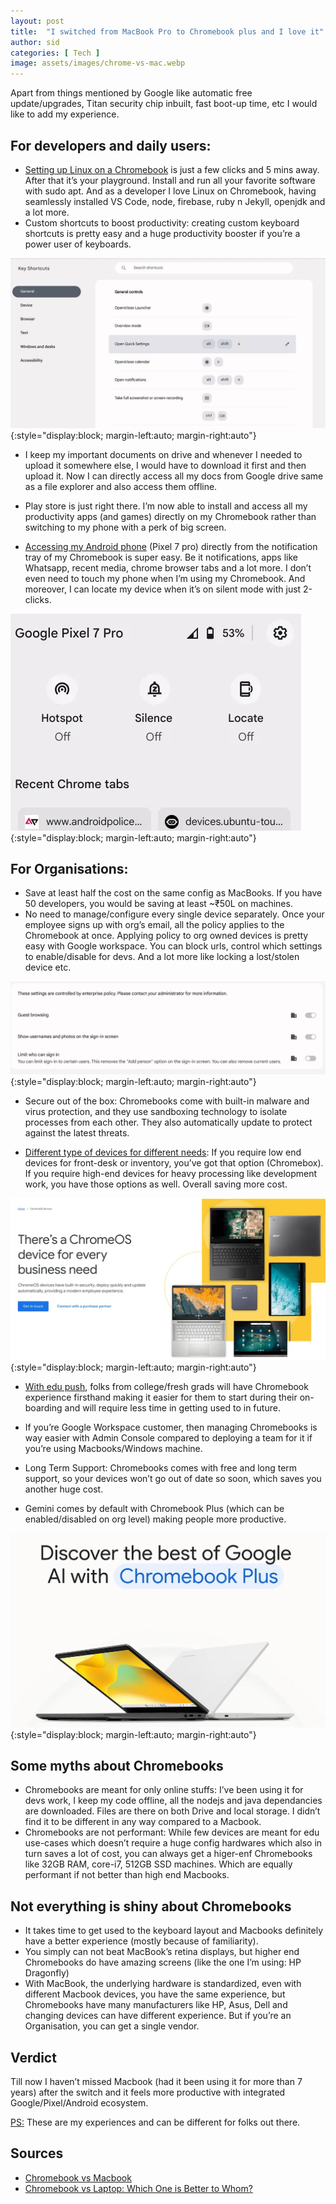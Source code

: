 ```yaml
---
layout: post
title:  "I switched from MacBook Pro to Chromebook plus and I love it"
author: sid
categories: [ Tech ]
image: assets/images/chrome-vs-mac.webp
---
```

Apart from things mentioned by Google like automatic free update/upgrades, Titan security chip inbuilt, fast boot-up time, etc I would like to add my experience.

## For developers and daily users:
* [Setting up Linux on a Chromebook](https://support.google.com/chromebook/answer/9145439) is just a few clicks and 5 mins away. After that it’s your playground. Install and run all your favorite software with sudo apt. And as a developer I love Linux on Chromebook, having seamlessly installed VS Code, node, firebase, ruby n Jekyll, openjdk and a lot more.
* Custom shortcuts to boost productivity: creating custom keyboard shortcuts is pretty easy and a huge productivity booster if you’re a power user of keyboards.

![placeholder](/assets/images/chrome-kb-short.webp){:style="display:block; margin-left:auto; margin-right:auto"}

* I keep my important documents on drive and whenever I needed to upload it somewhere else, I would have to download it first and then upload it. Now I can directly access all my docs from Google drive same as a file explorer and also access them offline.

* Play store is just right there. I’m now able to install and access all my productivity apps (and games) directly on my Chromebook rather than switching to my phone with a perk of big screen.

* [Accessing my Android phone](https://support.google.com/chromebook/answer/9094445?hl=en) (Pixel 7 pro) directly from the notification tray of my Chromebook is super easy. Be it notifications, apps like Whatsapp, recent media, chrome browser tabs and a lot more. I don’t even need to touch my phone when I’m using my Chromebook. And moreover, I can locate my device when it’s on silent mode with just 2-clicks.

![placeholder](/assets/images/chrome-android.webp){:style="display:block; margin-left:auto; margin-right:auto"}

## For Organisations:
* Save at least half the cost on the same config as MacBooks. If you have 50 developers, you would be saving at least ~₹50L on machines.
* No need to manage/configure every single device separately. Once your employee signs up with org’s email, all the policy applies to the Chromebook at once. Applying policy to org owned devices is pretty easy with Google workspace. You can block urls, control which settings to enable/disable for devs. And a lot more like locking a lost/stolen device etc.

![placeholder](/assets/images/chrome-org.webp){:style="display:block; margin-left:auto; margin-right:auto"}

* Secure out of the box: Chromebooks come with built-in malware and virus protection, and they use sandboxing technology to isolate processes from each other. They also automatically update to protect against the latest threats.

* [Different type of devices for different needs](https://chromeos.google/products/devices/): If you require low end devices for front-desk or inventory, you’ve got that option (Chromebox). If you require high-end devices for heavy processing like development work, you have those options as well. Overall saving more cost.

![placeholder](/assets/images/chrome-devices.webp){:style="display:block; margin-left:auto; margin-right:auto"}

* [With edu push](https://edu.google.com/intl/ALL_in/chromebooks/overview/), folks from college/fresh grads will have Chromebook experience firsthand making it easier for them to start during their on-boarding and will require less time in getting used to in future.

* If you’re Google Workspace customer, then managing Chromebooks is way easier with Admin Console compared to deploying a team for it if you’re using Macbooks/Windows machine.

* Long Term Support: Chromebooks comes with free and long term support, so your devices won’t go out of date so soon, which saves you another huge cost.

* Gemini comes by default with Chromebook Plus (which can be enabled/disabled on org level) making people more productive.

![placeholder](/assets/images/chrome-plus.webp){:style="display:block; margin-left:auto; margin-right:auto"}

## Some myths about Chromebooks
* Chromebooks are meant for only online stuffs: I’ve been using it for devs work, I keep my code offline, all the nodejs and java dependancies are downloaded. Files are there on both Drive and local storage. I didn’t find it to be different in any way compared to a Macbook.
* Chromebooks are not performant: While few devices are meant for edu use-cases which doesn’t require a huge config hardwares which also in turn saves a lot of cost, you can always get a higer-enf Chromebooks like 32GB RAM, core-i7, 512GB SSD machines. Which are equally performant if not better than high end Macbooks.

## Not everything is shiny about Chromebooks
* It takes time to get used to the keyboard layout and Macbooks definitely have a better experience (mostly because of familiarity).
* You simply can not beat MacBook’s retina displays, but higher end Chromebooks do have amazing screens (like the one I’m using: HP Dragonfly)
* With MacBook, the underlying hardware is standardized, even with different Macbook devices, you have the same experience, but Chromebooks have many manufacturers like HP, Asus, Dell and changing devices can have different experience. But if you’re an Organisation, you can get a single vendor.

## Verdict
Till now I haven’t missed Macbook (had it been using it for more than 7 years) after the switch and it feels more productive with integrated Google/Pixel/Android ecosystem.

<u>PS:</u> These are my experiences and can be different for folks out there.

## Sources
* <a href="https://www.lifewire.com/chromebook-vs-macbook-5080763" target="_blank">Chromebook vs Macbook</a>
* <a href="https://www.rswebsols.com/laptop-vs-chromebook" target="_blank">Chromebook vs Laptop: Which One is Better to Whom?</a>
